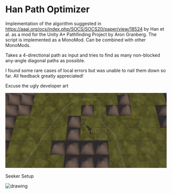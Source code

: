 # Han Path Optimizer

Implementation of the algorithm suggested in https://aaai.org/ocs/index.php/SOCS/SOCS20/paper/view/18524 by Han et al. as a mod for the Unity A* Pathfinding Project by Aron Granberg. The script is implemented as a MonoMod. Can be combined with other MonoMods.

Takes a 4-directional path as input and tries to find as many non-blocked any-angle diagonal paths as possible.

I found some rare cases of local errors but was unable to nail them down so far. 
All feedback greatly appreciated!

Excuse the ugly developer art

![alt text](/mod-example.png)


Seeker Setup

<img src="setup-example.jpg" alt="drawing" width="200"/>
